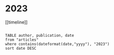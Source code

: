 # 2023

[[timeline]]

```dataview

TABLE author, publication, date
from "articles"
where contains(dateformat(date,"yyyy"), "2023")
sort date DESC

```
